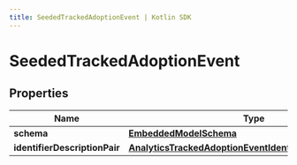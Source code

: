 ```yaml
---
title: SeededTrackedAdoptionEvent | Kotlin SDK
---
```



# SeededTrackedAdoptionEvent

## Properties
Name | Type | Description | Notes
------------ | ------------- | ------------- | -------------
**schema** | [**EmbeddedModelSchema**](EmbeddedModelSchema) |  |  [optional]
**identifierDescriptionPair** | [**AnalyticsTrackedAdoptionEventIdentifierDescriptionPairs**](AnalyticsTrackedAdoptionEventIdentifierDescriptionPairs) |  |  [optional]




